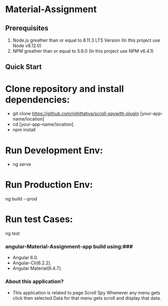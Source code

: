 # Material-Assignment

## Prerequisites
1. Node.js greather than or equal to 8.11.3 LTS Version (In this project use Node v8.12.0)
2. NPM greather than or equal to 5.6.0 (In this project use NPM v6.4.1)

## Quick Start
# Clone repository and install dependencies:
  * git clone https://github.com/rohittatiya/scroll-spywith-plugin [your-app-name/location]
  * cd [your-app-name/location]
  * npm install 

# Run Development Env:  
  * ng serve

# Run Production Env:  
  ng build --prod

# Run test Cases:  
  ng test

### angular-Material-Assignment-app build using:###

* Angular 6.0.
* Angular-Cli(6.2.2).
* Angular Material(6.4.7).

### About this application? ###

* This application is related to page Scroll Spy Whenever any menu gets click then selected Data for that menu gets scroll and display that data.
